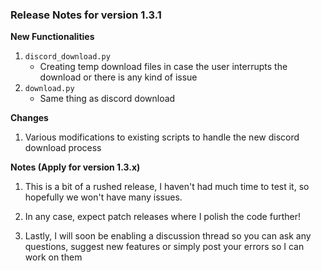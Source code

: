 
### Release Notes for version 1.3.1

**New Functionalities**

1. `discord_download.py`
   - Creating temp download files in case the user interrupts the download or there is any kind of issue
2. `download.py`
   - Same thing as discord download

**Changes**

1. Various modifications to existing scripts to handle the new discord download process

**Notes (Apply for version 1.3.x)**

1. This is a bit of a rushed release, I haven't had much time to test it, so hopefully we won't have many issues.

2. In any case, expect patch releases where I polish the code further!

3. Lastly, I will soon be enabling a discussion thread so you can ask any questions, suggest new features or simply post your errors so I can work on them


